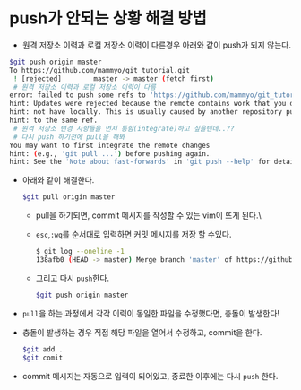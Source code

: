 # push가 안되는 상황 해결 방법

* 원격 저장소 이력과 로컬 저장소 이력이 다른경우 아래와 같이 push가 되지 않는다.

```bash
$git push origin master
To https://github.com/mammyo/git_tutorial.git
 ! [rejected]        master -> master (fetch first)
 # 원격 저장소 이력과 로컬 저장소 이력이 다름
error: failed to push some refs to 'https://github.com/mammyo/git_tutorial.git'
hint: Updates were rejected because the remote contains work that you do
hint: not have locally. This is usually caused by another repository pushing
hint: to the same ref.
 # 원격 저장소 변경 사항들을 먼저 통함(integrate)하고 싶을텐데..??
 # 다시 push 하기전에 pull을 해봐
You may want to first integrate the remote changes
hint: (e.g., 'git pull ...') before pushing again.
hint: See the 'Note about fast-forwards' in 'git push --help' for details


```

* 아래와 같이 해결한다.

  ```bash
  $git pull origin master
  
  ```

  * pull을 하기되면, commit 메시지를 작성할 수 있는 vim이 뜨게 된다.\

  * `esc`,`:wq`를 순서대로 입력하면 커밋 메시지를 저장 할 수있다.

    ```bash
    $ git log --oneline -1
    138afb0 (HEAD -> master) Merge branch 'master' of https://github.com/mammyo/git_tutorial
    ```

  * 그리고 다시 `push`한다.

    ```bash
    $git push origin master
    ```

* `pull`을 하는 과정에서 각각 이력이 동일한 파일을 수정했다면, 충돌이 발생한다!

* 충돌이 발생하는 경우 직접 해당 파일을 열어서 수정하고, commit을 한다.

  ```bash
  $git add .
  $git comit
  ```

* commit 메시지는 자동으로 입력이 되어있고, 종료한 이후에는 다시 `push` 한다.


